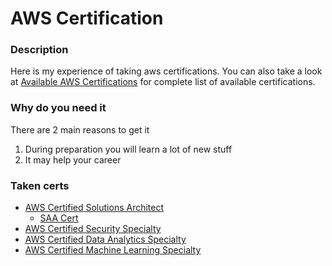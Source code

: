 # AWS Certification

### Description
Here is my experience of taking aws certifications. You can also take a look at [Available AWS Certifications](https://aws.amazon.com/certification) for complete list of available certifications.

### Why do you need it
There are 2 main reasons to get it
1. During preparation you will learn a lot of new stuff
2. It may help your career

### Taken certs
* [AWS Certified Solutions Architect](https://github.com/dgaydukov/cert-aws/tree/master/sa)
    * [SAA Cert](https://github.com/dgaydukov/cert-aws/tree/master/sa/cert/saa.pdf)
* [AWS Certified Security Specialty](https://github.com/dgaydukov/cert-aws/tree/master/cs)
* [AWS Certified Data Analytics Specialty](https://github.com/dgaydukov/cert-aws/tree/master/da)
* [AWS Certified Machine Learning Specialty](https://github.com/dgaydukov/cert-aws/tree/master/ml)